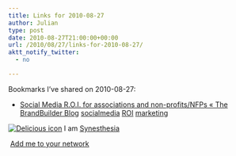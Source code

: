 ```yaml
---
title: Links for 2010-08-27
author: Julian
type: post
date: 2010-08-27T21:00:00+00:00
url: /2010/08/27/links-for-2010-08-27/
aktt_notify_twitter:
  - no

---
```

Bookmarks I&#8217;ve shared on 2010-08-27:

  * [Social Media R.O.I. for associations and non-profits/NFPs &laquo; The BrandBuilder Blog][1] 
    [socialmedia][2] [ROI][3] [marketing][4] </li> </ul> 
    
    <p class="deliciouslink">
      <a href="http://del.icio.us/synesthesia" title="See all my bookmarks on del.icio.us"><img src="https://www.synesthesia.co.uk/images/deliciousicon.jpg" alt="Delicious icon" /></a>&nbsp;I am <a href="http://del.icio.us/synesthesia" title="See all my bookmarks on del.icio.us">Synesthesia</a>
    </p>
    
    <p class="deliciouslink">
      <a href="http://del.icio.us/network?add=synesthesia" title="Add me to your del.icio.us network"><img src="https://www.synesthesia.co.uk/images/add.gif" alt="" /></a>&nbsp;<a href="http://del.icio.us/network?add=synesthesia" title="Add me to your del.icio.us network">Add me to your network</a>
    </p>

 [1]: http://thebrandbuilder.wordpress.com/2010/08/25/social-media-r-o-i-for-associations-and-non-profitsnfps
 [2]: http://delicious.com/synesthesia/socialmedia
 [3]: http://delicious.com/synesthesia/ROI
 [4]: http://delicious.com/synesthesia/marketing